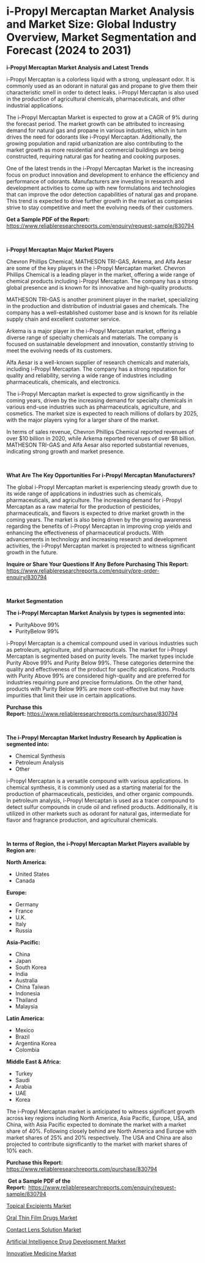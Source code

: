 <p><h1>i-Propyl Mercaptan Market Analysis and Market Size: Global Industry Overview, Market Segmentation and Forecast (2024 to 2031)</h1></p><p><strong>i-Propyl Mercaptan Market Analysis and Latest Trends</strong></p>
<p><p>i-Propyl Mercaptan is a colorless liquid with a strong, unpleasant odor. It is commonly used as an odorant in natural gas and propane to give them their characteristic smell in order to detect leaks. i-Propyl Mercaptan is also used in the production of agricultural chemicals, pharmaceuticals, and other industrial applications.</p><p>The i-Propyl Mercaptan Market is expected to grow at a CAGR of 9% during the forecast period. The market growth can be attributed to increasing demand for natural gas and propane in various industries, which in turn drives the need for odorants like i-Propyl Mercaptan. Additionally, the growing population and rapid urbanization are also contributing to the market growth as more residential and commercial buildings are being constructed, requiring natural gas for heating and cooking purposes.</p><p>One of the latest trends in the i-Propyl Mercaptan Market is the increasing focus on product innovation and development to enhance the efficiency and performance of odorants. Manufacturers are investing in research and development activities to come up with new formulations and technologies that can improve the odor detection capabilities of natural gas and propane. This trend is expected to drive further growth in the market as companies strive to stay competitive and meet the evolving needs of their customers.</p></p>
<p><strong>Get a Sample PDF of the Report:&nbsp;</strong> <a href="https://www.reliableresearchreports.com/enquiry/request-sample/830794">https://www.reliableresearchreports.com/enquiry/request-sample/830794</a></p>
<p>&nbsp;</p>
<p><strong>i-Propyl Mercaptan Major Market Players</strong></p>
<p><p>Chevron Phillips Chemical, MATHESON TRI-GAS, Arkema, and Alfa Aesar are some of the key players in the i-Propyl Mercaptan market. Chevron Phillips Chemical is a leading player in the market, offering a wide range of chemical products including i-Propyl Mercaptan. The company has a strong global presence and is known for its innovative and high-quality products.</p><p>MATHESON TRI-GAS is another prominent player in the market, specializing in the production and distribution of industrial gases and chemicals. The company has a well-established customer base and is known for its reliable supply chain and excellent customer service.</p><p>Arkema is a major player in the i-Propyl Mercaptan market, offering a diverse range of specialty chemicals and materials. The company is focused on sustainable development and innovation, constantly striving to meet the evolving needs of its customers.</p><p>Alfa Aesar is a well-known supplier of research chemicals and materials, including i-Propyl Mercaptan. The company has a strong reputation for quality and reliability, serving a wide range of industries including pharmaceuticals, chemicals, and electronics.</p><p>The i-Propyl Mercaptan market is expected to grow significantly in the coming years, driven by the increasing demand for specialty chemicals in various end-use industries such as pharmaceuticals, agriculture, and cosmetics. The market size is expected to reach millions of dollars by 2025, with the major players vying for a larger share of the market.</p><p>In terms of sales revenue, Chevron Phillips Chemical reported revenues of over $10 billion in 2020, while Arkema reported revenues of over $8 billion. MATHESON TRI-GAS and Alfa Aesar also reported substantial revenues, indicating strong growth and market presence.</p></p>
<p>&nbsp;</p>
<p><strong>What Are The Key Opportunities For i-Propyl Mercaptan Manufacturers?</strong></p>
<p><p>The global i-Propyl Mercaptan market is experiencing steady growth due to its wide range of applications in industries such as chemicals, pharmaceuticals, and agriculture. The increasing demand for i-Propyl Mercaptan as a raw material for the production of pesticides, pharmaceuticals, and flavors is expected to drive market growth in the coming years. The market is also being driven by the growing awareness regarding the benefits of i-Propyl Mercaptan in improving crop yields and enhancing the effectiveness of pharmaceutical products. With advancements in technology and increasing research and development activities, the i-Propyl Mercaptan market is projected to witness significant growth in the future.</p></p>
<p><strong>Inquire or Share Your Questions If Any Before Purchasing This Report:</strong> <a href="https://www.reliableresearchreports.com/enquiry/pre-order-enquiry/830794">https://www.reliableresearchreports.com/enquiry/pre-order-enquiry/830794</a></p>
<p>&nbsp;</p>
<p><strong>Market Segmentation</strong></p>
<p><strong>The i-Propyl Mercaptan Market Analysis by types is segmented into:</strong></p>
<p><ul><li>PurityAbove 99%</li><li>PurityBelow 99%</li></ul></p>
<p><p>i-Propyl Mercaptan is a chemical compound used in various industries such as petroleum, agriculture, and pharmaceuticals. The market for i-Propyl Mercaptan is segmented based on purity levels. The market types include Purity Above 99% and Purity Below 99%. These categories determine the quality and effectiveness of the product for specific applications. Products with Purity Above 99% are considered high-quality and are preferred for industries requiring pure and precise formulations. On the other hand, products with Purity Below 99% are more cost-effective but may have impurities that limit their use in certain applications.</p></p>
<p><strong>Purchase this Report:&nbsp;</strong><a href="https://www.reliableresearchreports.com/purchase/830794">https://www.reliableresearchreports.com/purchase/830794</a></p>
<p>&nbsp;</p>
<p><strong>The i-Propyl Mercaptan Market Industry Research by Application is segmented into:</strong></p>
<p><ul><li>Chemical Synthesis</li><li>Petroleum Analysis</li><li>Other</li></ul></p>
<p><p>i-Propyl Mercaptan is a versatile compound with various applications. In chemical synthesis, it is commonly used as a starting material for the production of pharmaceuticals, pesticides, and other organic compounds. In petroleum analysis, i-Propyl Mercaptan is used as a tracer compound to detect sulfur compounds in crude oil and refined products. Additionally, it is utilized in other markets such as odorant for natural gas, intermediate for flavor and fragrance production, and agricultural chemicals.</p></p>
<p>&nbsp;</p>
<p><strong>In terms of Region, the i-Propyl Mercaptan Market Players available by Region are:</strong></p>
<p>
    <p> <strong> North America: </strong>
        <ul>
            <li>United States</li>
            <li>Canada</li>
        </ul>
        </p> 
    <p> <strong> Europe: </strong>
        <ul>
            <li>Germany</li>
            <li>France</li>
            <li>U.K.</li>
            <li>Italy</li>
            <li>Russia</li>
        </ul>
        </p> 
    <p> <strong> Asia-Pacific: </strong>
        <ul>
            <li>China</li>
            <li>Japan</li>
            <li>South Korea</li>
            <li>India</li>
            <li>Australia</li>
            <li>China Taiwan</li>
            <li>Indonesia</li>
            <li>Thailand</li>
            <li>Malaysia</li>
        </ul>
        </p> 
    <p> <strong> Latin America: </strong>
        <ul>
            <li>Mexico</li>
            <li>Brazil</li>
            <li>Argentina Korea</li>
            <li>Colombia</li>
        </ul>
        </p> 
    <p> <strong> Middle East & Africa: </strong>
        <ul>
            <li>Turkey</li>
            <li>Saudi</li>
            <li>Arabia</li>
            <li>UAE</li>
            <li>Korea</li>
        </ul>
    </p>
    </p>
<p><p>The i-Propyl Mercaptan market is anticipated to witness significant growth across key regions including North America, Asia Pacific, Europe, USA, and China, with Asia Pacific expected to dominate the market with a market share of 40%. Following closely behind are North America and Europe with market shares of 25% and 20% respectively. The USA and China are also projected to contribute significantly to the market with market shares of 10% each.</p></p>
<p><strong>Purchase this Report: </strong><a href="https://www.reliableresearchreports.com/purchase/830794">https://www.reliableresearchreports.com/purchase/830794</a></p>
<p>&nbsp;<strong>Get a Sample PDF of the Report:&nbsp;&nbsp;</strong><a href="https://www.reliableresearchreports.com/enquiry/request-sample/830794">https://www.reliableresearchreports.com/enquiry/request-sample/830794</a></p>
<p><strong></strong></p>
<p><p><a href="https://medium.com/@aliyastokes45656/topical-excipients-market-the-key-to-successful-business-strategy-forecast-till-2031-6706d2f06b27">Topical Excipients Market</a></p><p><a href="https://medium.com/@aliyastokes45656/oral-thin-film-drugs-market-analysis-and-sze-forecasted-for-period-from-2024-to-2031-993a59fbf23e">Oral Thin Film Drugs Market</a></p><p><a href="https://medium.com/@aliyastokes45656/contact-lens-solution-nbsp-market-focuses-on-market-share-size-and-projected-forecast-till-2031-99e8d677057e">Contact Lens Solution Market</a></p><p><a href="https://medium.com/@cathymaggio/artificial-intelligence-drug-development-market-share-evolution-and-market-growth-trends-2024-26bf4dbc4a9d">Artificial Intelligence Drug Development Market</a></p><p><a href="https://medium.com/@cathymaggio/innovative-medicine-market-analysis-and-sze-forecasted-for-period-from-2024-to-2031-22a58c5073d5">Innovative Medicine Market</a></p></p>